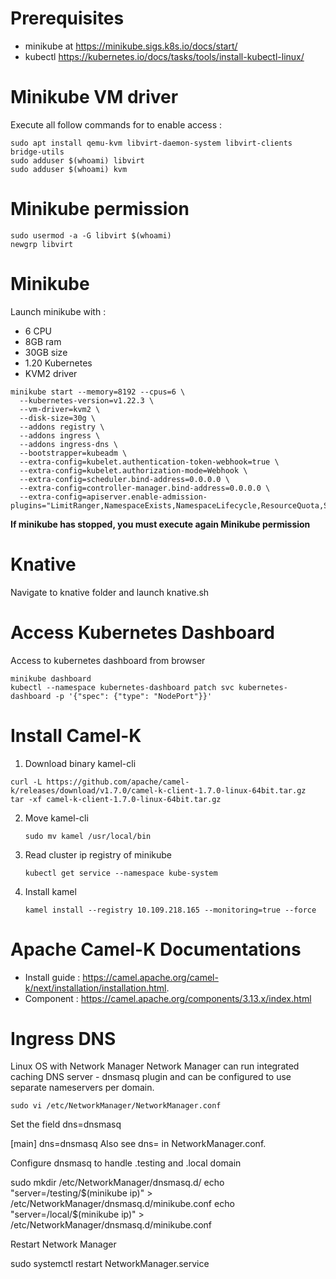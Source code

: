
# Prerequisites
- minikube at https://minikube.sigs.k8s.io/docs/start/
- kubectl https://kubernetes.io/docs/tasks/tools/install-kubectl-linux/

# Minikube VM driver
Execute all follow commands for to enable access :

```
sudo apt install qemu-kvm libvirt-daemon-system libvirt-clients bridge-utils
sudo adduser $(whoami) libvirt
sudo adduser $(whoami) kvm
```  
# Minikube permission
```
sudo usermod -a -G libvirt $(whoami)
newgrp libvirt
```
# Minikube
Launch minikube with : 

 - 6 CPU
 - 8GB ram
 - 30GB size
 - 1.20 Kubernetes
 - KVM2 driver

```
minikube start --memory=8192 --cpus=6 \
  --kubernetes-version=v1.22.3 \
  --vm-driver=kvm2 \
  --disk-size=30g \
  --addons registry \
  --addons ingress \
  --addons ingress-dns \
  --bootstrapper=kubeadm \
  --extra-config=kubelet.authentication-token-webhook=true \
  --extra-config=kubelet.authorization-mode=Webhook \
  --extra-config=scheduler.bind-address=0.0.0.0 \
  --extra-config=controller-manager.bind-address=0.0.0.0 \
  --extra-config=apiserver.enable-admission-plugins="LimitRanger,NamespaceExists,NamespaceLifecycle,ResourceQuota,ServiceAccount,DefaultStorageClass,MutatingAdmissionWebhook"
```

**If minikube has stopped, you must execute again Minikube permission**

# Knative
Navigate to knative folder and launch knative.sh

# Access Kubernetes Dashboard
Access to kubernetes dashboard from browser
```
minikube dashboard
kubectl --namespace kubernetes-dashboard patch svc kubernetes-dashboard -p '{"spec": {"type": "NodePort"}}'
```
# Install Camel-K
1. Download binary kamel-cli
```
curl -L https://github.com/apache/camel-k/releases/download/v1.7.0/camel-k-client-1.7.0-linux-64bit.tar.gz
tar -xf camel-k-client-1.7.0-linux-64bit.tar.gz
```
2. Move kamel-cli

    `sudo mv kamel /usr/local/bin`

3. Read cluster ip registry of minikube

    `kubectl get service --namespace kube-system`

4. Install kamel

   `kamel install --registry 10.109.218.165 --monitoring=true --force`

# Apache Camel-K Documentations
- Install guide : https://camel.apache.org/camel-k/next/installation/installation.html.
- Component : https://camel.apache.org/components/3.13.x/index.html

# Ingress DNS

Linux OS with Network Manager
Network Manager can run integrated caching DNS server - dnsmasq plugin and can be configured to use separate nameservers per domain.

```
sudo vi /etc/NetworkManager/NetworkManager.conf
```
Set the field dns=dnsmasq

[main]
dns=dnsmasq
Also see dns= in NetworkManager.conf.

Configure dnsmasq to handle .testing and .local domain

sudo mkdir /etc/NetworkManager/dnsmasq.d/
echo "server=/testing/$(minikube ip)" > /etc/NetworkManager/dnsmasq.d/minikube.conf
echo "server=/local/$(minikube ip)" > /etc/NetworkManager/dnsmasq.d/minikube.conf

Restart Network Manager

sudo systemctl restart NetworkManager.service